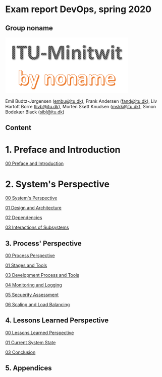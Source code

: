 # Exam report DevOps, spring 2020
## Group noname

![group logo](images/group_logo_large.png)

Emil Budtz-Jørgensen (embu@itu.dk), 
Frank Andersen (fand@itu.dk), 
Liv Hartoft Borre (livb@itu.dk), 
Morten Skøtt Knudsen (mskk@itu.dk), 
Simon Bodekær Black (sibl@itu.dk) 

## Content
# 1. Preface and Introduction
[00 Preface and Introduction](chapters/100_preface_and_introduction.md)

# 2. System's Perspective
[00 System's Perspective](chapters/200_systems_perspective.md)

[01 Design and Architecture](chapters/201_design_and_architecture.md)

[02 Dependencies](chapters/202_dependencies.md)

[03 Interactions of Subsystems](chapters/203_interactions_of_subsystems.md)

## 3. Process' Perspective

[00 Process Perspective](chapters/300_process_perspective.md)

[01 Stages and Tools](chapters/301_ci_dc_chain_tools.md)

[03 Development Process and Tools](chapters/303_dev_process_and_tools.md)

[04 Monitoring and Logging](chapters/304_monitoring_and_logging.md)

[05 Secuerity Assessment](chapters/305_sec_assessment.md)

[06 Scaling and Load Balancing](chapters/306_scaling_and_load_balancing.md)

## 4. Lessons Learned Perspective

[00 Lessons Learned Perspective](chapters/400_lessons_learned_perspective.md)

[01 Current System State](chapters/401_current_system_state.md)

[03 Conclusion](chapters/402_conclusion.md)

## 5. Appendices

